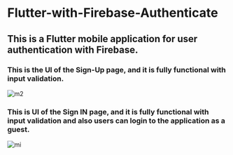 # Flutter-with-Firebase-Authenticate
## This is a Flutter mobile application for user authentication with Firebase.
### This is the UI of the Sign-Up page, and it is fully functional with input validation.

![m2](https://github.com/Ravihara2000/Flutter-with-Firebase-Authenticate/assets/117923473/11d509f4-bb46-4225-bead-b45626fc37f6)

### This is UI of the Sign IN page, and it is fully functional with input validation and also users can login to the application as a guest.


![mi](https://github.com/Ravihara2000/Flutter-with-Firebase-Authenticate/assets/117923473/306a0c65-0e85-4334-9d84-5162a6472f6d) 
